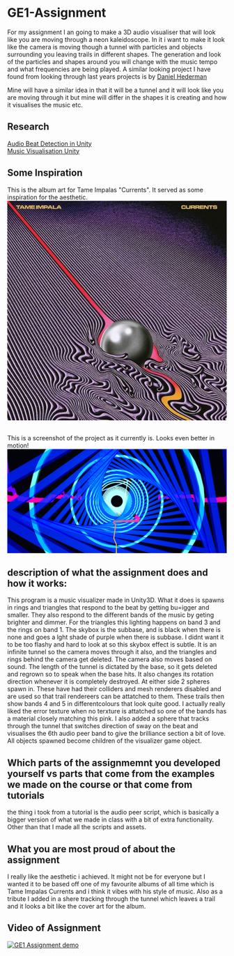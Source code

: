 # GE1-Assignment
 

For my assignment I an going to make a 3D audio visualiser that will look like you are moving
through a neon kaleidoscope. In it i want to make it look like the camera is moving though a tunnel 
with particles and objects surrounding you leaving trails in different shapes. The generation
and look of the particles and shapes around you will change with the music tempo and what frequencies
are being played. A similar looking project I have found from looking through last years projects
is by [Daniel  Hederman](https://www.youtube.com/watch?v=oxqISvYzKc4&list=PL1n0B6z4e_E5qaYwUOlJ63XI2OR9ty7Bs&index=27)

Mine will have a similar idea in that it will be a tunnel and it will look like you are moving 
through it but mine will differ in the shapes it is creating and how it visualises the music etc.

## Research
[Audio Beat Detection in Unity](https://www.youtube.com/watch?v=BVhnmm1SvF0)\
[Music Visualisation Unity](https://www.youtube.com/watch?v=eTP_8NXwyNE)

## Some Inspiration
This is the album art for Tame Impalas "Currents". It served as some inspiration for the aesthetic.
![Tame Impala Currents](/images/04192b63.jpg)
## 
This is a screenshot of the project as it currently is. Looks even better in motion!
![Screenshot](/images/screenie.png)
##

## description of what the assignment does and how it works:
This program is a music visualizer made in Unity3D. What it does is spawns in rings and triangles that respond to the beat by getting bu=igger and smaller. They also respond to the different bands of the music by geting brighter and dimmer. For the triangles this lighting happens on band 3 and the rings on band 1. The skybox is the subbase, and is black when there is none and goes a lght shade of purple when there is subbase. I didnt want it to be too flashy and hard to look at so this skybox effect is subtle. It is an infinite tunnel so the camera moves through it also, and the triangles and rings behind the camera get deleted. The camera also moves based on sound. The length of the tunnel is dictated by the base, so it gets deleted and regrown so to speak when the base hits. It also changes its rotation direction whenever it is completely destroyed. At either side 2 spheres spawn in. These have had their colliders and mesh renderers disabled and are used so that trail rendereers can be attatched to them. These trails then show bands 4 and 5 in differentcolours that look quite good. I actually really liked the error texture when no terxture is attatched so one of the bands has a material closely matching this pink. I also added a sphere that tracks through the tunnel that switches direction of sway on the beat and visualises the 6th audio peer band to give the brilliance section a bit of love. All objects spawned become children of the visualizer game object.

## 

## Which parts of the assignmemnt you developed yourself vs parts that come from the examples we made on the course or that come from tutorials
the thing i took from a tutorial is the audio peer script, which is basically a bigger version of what we made in class with a bit of extra functionality. Other than that I made all the scripts and assets. 

##

## What you are most proud of about the assignment
I really like the aesthetic i achieved. It might not be for everyone but I wanted it to be based off one of my  favourite albums of all time which is Tame Impalas Currents and i think it vibes with his style of music. Also as a tribute I added in a shere tracking through the tunnel which leaves a trail and it looks a bit like the cover art for the album.

##

## Video of Assignment

[![GE1 Assignment demo](/images/thumbnail.png)](http://www.youtube.com/watch?v=mSEMEWo5zCM&feature=youtu.be "Assignment Video")
